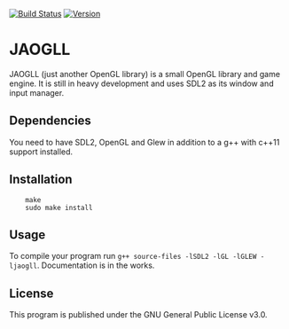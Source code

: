 [![Build Status](https://travis-ci.org/Larsg7/jaogll.svg?branch=travis)](https://travis-ci.org/Larsg7/jaogll) [![Version](https://img.shields.io/badge/version-v0.1--alpha-blue.svg)](https://github.com/Larsg7/jaogll/releases)

# JAOGLL

JAOGLL (just another OpenGL library) is a small OpenGL library and game engine. It is still in heavy development and uses SDL2 as its window and input manager.

## Dependencies

You need to have SDL2, OpenGL and Glew in addition to a g++ with c++11 support installed.

## Installation

```
    make
    sudo make install
```

## Usage

To compile your program run `g++ source-files -lSDL2 -lGL -lGLEW -ljaogll`.
Documentation is in the works.

## License

This program is published under the GNU General Public License v3.0.